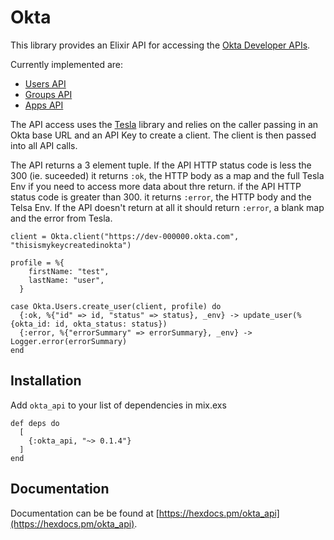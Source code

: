 # Okta

This library provides an Elixir API for accessing the [Okta Developer APIs](https://developer.okta.com/docs/reference/).

Currently implemented are:

- [Users API](https://developer.okta.com/docs/reference/api/users/)
- [Groups API](https://developer.okta.com/docs/reference/api/groups/)
- [Apps API](https://developer.okta.com/docs/reference/api/apps/)

The API access uses the [Tesla](https://github.com/teamon/tesla) library and relies on the caller passing in an Okta base URL and an API Key
to create a client. The client is then passed into all API calls.

The API returns a 3 element tuple. If the API HTTP status code is less the 300 (ie. suceeded) it returns `:ok`, the HTTP body as a map and the full Tesla Env if you need to access more data about thre return. if the API HTTP status code is greater than 300. it returns `:error`, the HTTP body and the Telsa Env. If the API doesn't return at all it should return `:error`, a blank map and the error from Tesla.

```
client = Okta.client("https://dev-000000.okta.com", "thisismykeycreatedinokta")

profile = %{
    firstName: "test",
    lastName: "user",
  }

case Okta.Users.create_user(client, profile) do
  {:ok, %{"id" => id, "status" => status}, _env} -> update_user(%{okta_id: id, okta_status: status})
  {:error, %{"errorSummary" => errorSummary}, _env} -> Logger.error(errorSummary)
end
```

## Installation

Add `okta_api` to your list of dependencies in mix.exs

```
def deps do
  [
    {:okta_api, "~> 0.1.4"}
  ]
end
```

## Documentation

Documentation can be be found at [https://hexdocs.pm/okta_api](https://hexdocs.pm/okta_api).
